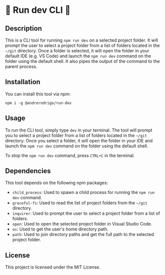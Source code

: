 # 📂 Run dev CLI 📂

## Description

This is a CLI tool for running `npm run dev` on a selected project folder. It will prompt the user to select a project folder from a list of folders located in the `~/git` directory. Once a folder is selected, it will open the folder in your default IDE (e.g. VS Code) and launch the `npm run dev` command on the folder using the default shell. It also pipes the output of the command to the parent process.

## Installation

You can install this tool via npm:

`npm i -g @andrerodrigo/run-dev`

## Usage

To run the CLI tool, simply type `dev` in your terminal. The tool will prompt you to select a project folder from a list of folders located in the `~/git` directory. Once you select a folder, it will open the folder in your IDE and launch the `npm run dev` command on the folder using the default shell.

To stop the `npm run dev` command, press `CTRL+C` in the terminal.

## Dependencies

This tool depends on the following npm packages:

- `child_process`: Used to spawn a child process for running the `npm run dev` command.
- `graceful-fs`: Used to read the list of project folders from the `~/git` directory.
- `inquirer`: Used to prompt the user to select a project folder from a list of folders.
- `open`: Used to open the selected project folder in Visual Studio Code.
- `os`: Used to get the user's home directory path.
- `path`: Used to join directory paths and get the full path to the selected project folder.

## License

This project is licensed under the MIT License.
